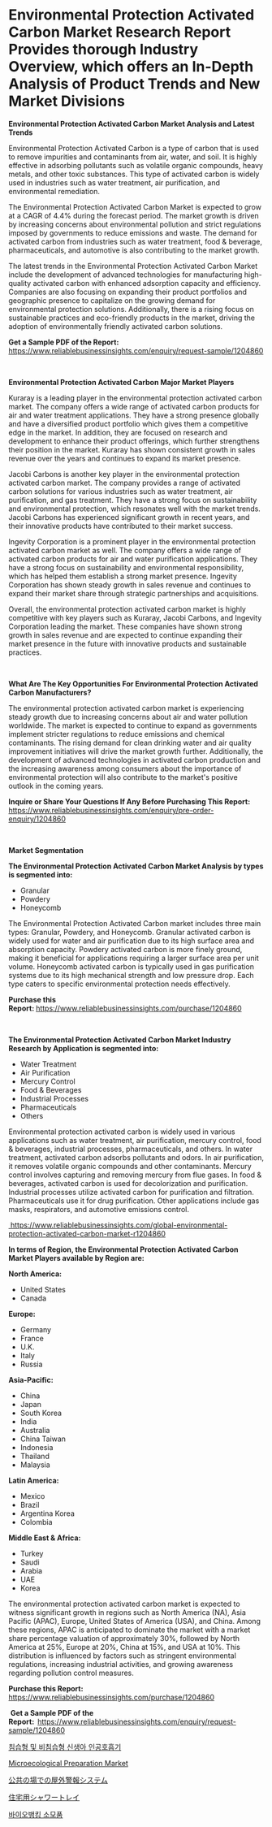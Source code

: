 <p><h1>Environmental Protection Activated Carbon Market Research Report Provides thorough Industry Overview, which offers an In-Depth Analysis of Product Trends and New Market Divisions</h1></p><p><strong>Environmental Protection Activated Carbon Market Analysis and Latest Trends</strong></p>
<p><p>Environmental Protection Activated Carbon is a type of carbon that is used to remove impurities and contaminants from air, water, and soil. It is highly effective in adsorbing pollutants such as volatile organic compounds, heavy metals, and other toxic substances. This type of activated carbon is widely used in industries such as water treatment, air purification, and environmental remediation.</p><p>The Environmental Protection Activated Carbon Market is expected to grow at a CAGR of 4.4% during the forecast period. The market growth is driven by increasing concerns about environmental pollution and strict regulations imposed by governments to reduce emissions and waste. The demand for activated carbon from industries such as water treatment, food & beverage, pharmaceuticals, and automotive is also contributing to the market growth.</p><p>The latest trends in the Environmental Protection Activated Carbon Market include the development of advanced technologies for manufacturing high-quality activated carbon with enhanced adsorption capacity and efficiency. Companies are also focusing on expanding their product portfolios and geographic presence to capitalize on the growing demand for environmental protection solutions. Additionally, there is a rising focus on sustainable practices and eco-friendly products in the market, driving the adoption of environmentally friendly activated carbon solutions.</p></p>
<p><strong>Get a Sample PDF of the Report:&nbsp;</strong> <a href="https://www.reliablebusinessinsights.com/enquiry/request-sample/1204860">https://www.reliablebusinessinsights.com/enquiry/request-sample/1204860</a></p>
<p>&nbsp;</p>
<p><strong>Environmental Protection Activated Carbon Major Market Players</strong></p>
<p><p>Kuraray is a leading player in the environmental protection activated carbon market. The company offers a wide range of activated carbon products for air and water treatment applications. They have a strong presence globally and have a diversified product portfolio which gives them a competitive edge in the market. In addition, they are focused on research and development to enhance their product offerings, which further strengthens their position in the market. Kuraray has shown consistent growth in sales revenue over the years and continues to expand its market presence.</p><p>Jacobi Carbons is another key player in the environmental protection activated carbon market. The company provides a range of activated carbon solutions for various industries such as water treatment, air purification, and gas treatment. They have a strong focus on sustainability and environmental protection, which resonates well with the market trends. Jacobi Carbons has experienced significant growth in recent years, and their innovative products have contributed to their market success.</p><p>Ingevity Corporation is a prominent player in the environmental protection activated carbon market as well. The company offers a wide range of activated carbon products for air and water purification applications. They have a strong focus on sustainability and environmental responsibility, which has helped them establish a strong market presence. Ingevity Corporation has shown steady growth in sales revenue and continues to expand their market share through strategic partnerships and acquisitions.</p><p>Overall, the environmental protection activated carbon market is highly competitive with key players such as Kuraray, Jacobi Carbons, and Ingevity Corporation leading the market. These companies have shown strong growth in sales revenue and are expected to continue expanding their market presence in the future with innovative products and sustainable practices.</p></p>
<p>&nbsp;</p>
<p><strong>What Are The Key Opportunities For Environmental Protection Activated Carbon Manufacturers?</strong></p>
<p><p>The environmental protection activated carbon market is experiencing steady growth due to increasing concerns about air and water pollution worldwide. The market is expected to continue to expand as governments implement stricter regulations to reduce emissions and chemical contaminants. The rising demand for clean drinking water and air quality improvement initiatives will drive the market growth further. Additionally, the development of advanced technologies in activated carbon production and the increasing awareness among consumers about the importance of environmental protection will also contribute to the market's positive outlook in the coming years.</p></p>
<p><strong>Inquire or Share Your Questions If Any Before Purchasing This Report:</strong> <a href="https://www.reliablebusinessinsights.com/enquiry/pre-order-enquiry/1204860">https://www.reliablebusinessinsights.com/enquiry/pre-order-enquiry/1204860</a></p>
<p>&nbsp;</p>
<p><strong>Market Segmentation</strong></p>
<p><strong>The Environmental Protection Activated Carbon Market Analysis by types is segmented into:</strong></p>
<p><ul><li>Granular</li><li>Powdery</li><li>Honeycomb</li></ul></p>
<p><p>The Environmental Protection Activated Carbon market includes three main types: Granular, Powdery, and Honeycomb. Granular activated carbon is widely used for water and air purification due to its high surface area and absorption capacity. Powdery activated carbon is more finely ground, making it beneficial for applications requiring a larger surface area per unit volume. Honeycomb activated carbon is typically used in gas purification systems due to its high mechanical strength and low pressure drop. Each type caters to specific environmental protection needs effectively.</p></p>
<p><strong>Purchase this Report:&nbsp;</strong><a href="https://www.reliablebusinessinsights.com/purchase/1204860">https://www.reliablebusinessinsights.com/purchase/1204860</a></p>
<p>&nbsp;</p>
<p><strong>The Environmental Protection Activated Carbon Market Industry Research by Application is segmented into:</strong></p>
<p><ul><li>Water Treatment</li><li>Air Purification</li><li>Mercury Control</li><li>Food & Beverages</li><li>Industrial Processes</li><li>Pharmaceuticals</li><li>Others</li></ul></p>
<p><p>Environmental protection activated carbon is widely used in various applications such as water treatment, air purification, mercury control, food & beverages, industrial processes, pharmaceuticals, and others. In water treatment, activated carbon adsorbs pollutants and odors. In air purification, it removes volatile organic compounds and other contaminants. Mercury control involves capturing and removing mercury from flue gases. In food & beverages, activated carbon is used for decolorization and purification. Industrial processes utilize activated carbon for purification and filtration. Pharmaceuticals use it for drug purification. Other applications include gas masks, respirators, and automotive emissions control.</p></p>
<p><a href="https://www.reliablebusinessinsights.com/global-environmental-protection-activated-carbon-market-r1204860">&nbsp;https://www.reliablebusinessinsights.com/global-environmental-protection-activated-carbon-market-r1204860</a></p>
<p><strong>In terms of Region, the Environmental Protection Activated Carbon Market Players available by Region are:</strong></p>
<p>
    <p> <strong> North America: </strong>
        <ul>
            <li>United States</li>
            <li>Canada</li>
        </ul>
        </p> 
    <p> <strong> Europe: </strong>
        <ul>
            <li>Germany</li>
            <li>France</li>
            <li>U.K.</li>
            <li>Italy</li>
            <li>Russia</li>
        </ul>
        </p> 
    <p> <strong> Asia-Pacific: </strong>
        <ul>
            <li>China</li>
            <li>Japan</li>
            <li>South Korea</li>
            <li>India</li>
            <li>Australia</li>
            <li>China Taiwan</li>
            <li>Indonesia</li>
            <li>Thailand</li>
            <li>Malaysia</li>
        </ul>
        </p> 
    <p> <strong> Latin America: </strong>
        <ul>
            <li>Mexico</li>
            <li>Brazil</li>
            <li>Argentina Korea</li>
            <li>Colombia</li>
        </ul>
        </p> 
    <p> <strong> Middle East & Africa: </strong>
        <ul>
            <li>Turkey</li>
            <li>Saudi</li>
            <li>Arabia</li>
            <li>UAE</li>
            <li>Korea</li>
        </ul>
    </p>
    </p>
<p><p>The environmental protection activated carbon market is expected to witness significant growth in regions such as North America (NA), Asia Pacific (APAC), Europe, United States of America (USA), and China. Among these regions, APAC is anticipated to dominate the market with a market share percentage valuation of approximately 30%, followed by North America at 25%, Europe at 20%, China at 15%, and USA at 10%. This distribution is influenced by factors such as stringent environmental regulations, increasing industrial activities, and growing awareness regarding pollution control measures.</p></p>
<p><strong>Purchase this Report: </strong><a href="https://www.reliablebusinessinsights.com/purchase/1204860">https://www.reliablebusinessinsights.com/purchase/1204860</a></p>
<p>&nbsp;<strong>Get a Sample PDF of the Report:&nbsp;&nbsp;</strong><a href="https://www.reliablebusinessinsights.com/enquiry/request-sample/1204860">https://www.reliablebusinessinsights.com/enquiry/request-sample/1204860</a></p>
<p><strong></strong></p>
<p><p><a href="https://github.com/vsap75a286l/Market-Research-Report-List-2/blob/main/2306144106434.md">침습형 및 비침습형 신생아 인공호흡기</a></p><p><a href="https://github.com/dimitrishawkinswaynenp91rgz/Market-Research-Report-List-3/blob/main/microecological-preparation-market.md">Microecological Preparation Market</a></p><p><a href="https://github.com/CarlieShields/Market-Research-Report-List-1/blob/main/3862295111488.md">公共の場での屋外警報システム</a></p><p><a href="https://github.com/one-cool-chick/Market-Research-Report-List-2/blob/main/5512014111487.md">住宅用シャワートレイ</a></p><p><a href="https://github.com/Maeennan456456/Market-Research-Report-List-2/blob/main/2591166106435.md">바이오뱅킹 소모품</a></p></p>